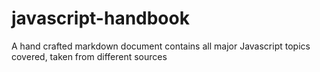 # javascript-handbook
A hand crafted markdown document contains all major Javascript topics covered, taken from different sources
